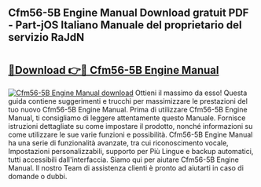 ## Cfm56-5B Engine Manual Download gratuit PDF - Part-jOS Italiano Manuale del proprietario del servizio RaJdN

# <h2><a href="http://dfdp2y.blite.top/?on=Cfm56-5B+Engine+Manual">🔗Download 👉🔴 Cfm56-5B Engine Manual</a></h2>

[![Cfm56-5B Engine Manual download](https://i.imgur.com/lujVjoI.png)](http://dfdp2y.blite.top/?on=Cfm56-5B+Engine+Manual)
Ottieni il massimo da esso! Questa guida contiene suggerimenti e trucchi per massimizzare le prestazioni del tuo nuovo Cfm56-5B Engine Manual. Prima di utilizzare Cfm56-5B Engine Manual, ti consigliamo di leggere attentamente questo Manuale. Fornisce istruzioni dettagliate su come impostare il prodotto, nonché informazioni su come utilizzare le sue varie funzioni e possibilità. Cfm56-5B Engine Manual ha una serie di funzionalità avanzate, tra cui riconoscimento vocale, Impostazioni personalizzabili, supporto per Più Lingue e backup automatici, tutti accessibili dall'interfaccia. Siamo qui per aiutare Cfm56-5B Engine Manual. Il nostro Team di assistenza clienti è pronto ad aiutarti in caso di domande o dubbi.
